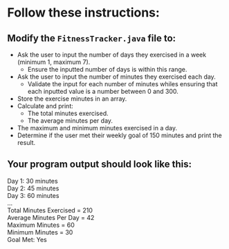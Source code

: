 # Follow these instructions:

## Modify the `FitnessTracker.java` file to:

-  Ask the user to input the number of days they exercised in a week (minimum 1, maximum 7).
   -  Ensure the inputted number of days is within this range.
-  Ask the user to input the number of minutes they exercised each day.
   -  Validate the input for each number of minutes whiles ensuring that each inputted value is a number between 0 and 300.
-  Store the exercise minutes in an array.
-  Calculate and print:
   -  The total minutes exercised.
   -  The average minutes per day.
-  The maximum and minimum minutes exercised in a day.
-  Determine if the user met their weekly goal of 150 minutes and print the result.

## Your program output should look like this:

Day 1: 30 minutes  
Day 2: 45 minutes  
Day 3: 60 minutes  
...  
Total Minutes Exercised = 210  
Average Minutes Per Day = 42  
Maximum Minutes = 60  
Minimum Minutes = 30  
Goal Met: Yes
